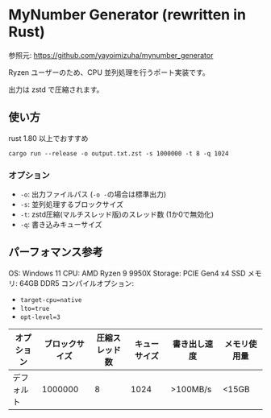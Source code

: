 # MyNumber Generator (rewritten in Rust)

参照元: <https://github.com/yayoimizuha/mynumber_generator>

Ryzen ユーザーのため、CPU 並列処理を行うポート実装です。

出力は zstd で圧縮されます。

## 使い方

rust 1.80 以上でおすすめ

``` shell
cargo run --release -o output.txt.zst -s 1000000 -t 8 -q 1024
```

### オプション

- `-o`: 出力ファイルパス (`-o -`の場合は標準出力)
- `-s`: 並列処理するブロックサイズ
- `-t`: zstd圧縮(マルチスレッド版)のスレッド数 (1か0で無効化)
- `-q`: 書き込みキューサイズ


## パーフォマンス参考

OS: Windows 11
CPU: AMD Ryzen 9 9950X
Storage: PCIE Gen4 x4 SSD
メモリ: 64GB DDR5
コンパイルオプション:

- `target-cpu=native`
- `lto=true`
- `opt-level=3`


| オプション | ブロックサイズ | 圧縮スレッド数 | キューサイズ | 書き出し速度 | メモリ使用量 |
| -------- | ------------ | -------- | -------- | -------- | -------- |
| デフォルト | 1000000 | 8 | 1024 | >100MB/s | <15GB |
